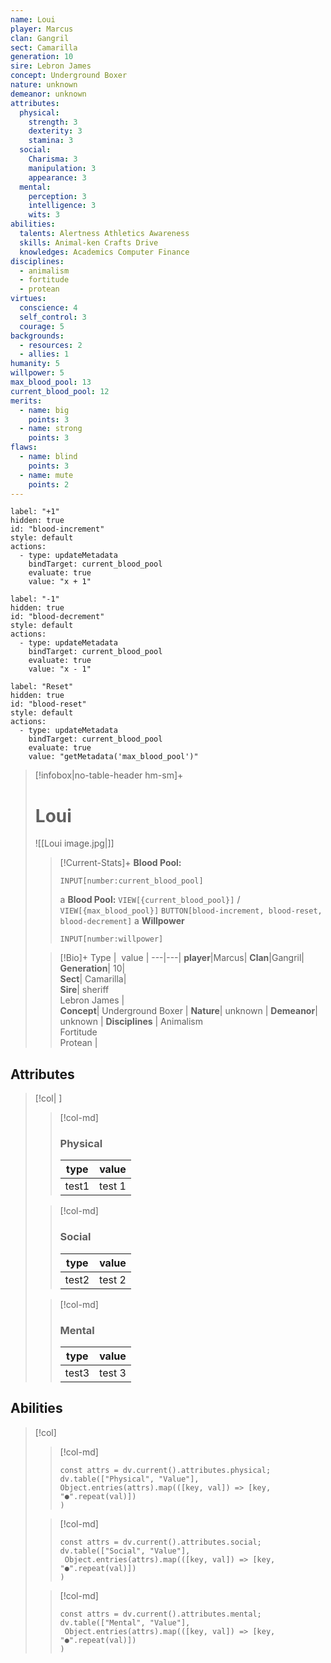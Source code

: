 ```yaml
---
name: Loui
player: Marcus
clan: Gangril
sect: Camarilla
generation: 10
sire: Lebron James
concept: Underground Boxer
nature: unknown
demeanor: unknown
attributes:
  physical:
    strength: 3
    dexterity: 3
    stamina: 3
  social:
    Charisma: 3
    manipulation: 3
    appearance: 3
  mental:
    perception: 3
    intelligence: 3
    wits: 3
abilities:
  talents: Alertness Athletics Awareness
  skills: Animal-ken Crafts Drive
  knowledges: Academics Computer Finance
disciplines:
  - animalism
  - fortitude
  - protean
virtues:
  conscience: 4
  self_control: 3
  courage: 5
backgrounds:
  - resources: 2
  - allies: 1
humanity: 5
willpower: 5
max_blood_pool: 13
current_blood_pool: 12
merits:
  - name: big
    points: 3
  - name: strong
    points: 3
flaws:
  - name: blind
    points: 3
  - name: mute
    points: 2
---
```

```meta-bind-button
label: "+1"
hidden: true
id: "blood-increment"
style: default
actions:
  - type: updateMetadata
    bindTarget: current_blood_pool
    evaluate: true
    value: "x + 1"
```

```meta-bind-button
label: "-1"
hidden: true
id: "blood-decrement"
style: default
actions:
  - type: updateMetadata
    bindTarget: current_blood_pool
    evaluate: true
    value: "x - 1"
```

```meta-bind-button
label: "Reset"
hidden: true
id: "blood-reset"
style: default
actions:
  - type: updateMetadata
    bindTarget: current_blood_pool
    evaluate: true
    value: "getMetadata('max_blood_pool')"
```

>[!infobox|no-table-header hm-sm]+  
># Loui
>![[Loui image.jpg|]]
>
>>[!Current-Stats]+
>>**Blood Pool:** 
>>```meta-bind
>>INPUT[number:current_blood_pool]
>>```
>>a
>>  **Blood Pool:** `VIEW[{current_blood_pool}]` / `VIEW[{max_blood_pool}]` `BUTTON[blood-increment, blood-reset, blood-decrement]`
>>a
>>**Willpower**  
>>```meta-bind
>>INPUT[number:willpower]
>>```
>
>>[!Bio]+
>>Type |  value |
>> ---|---|
>>**player**|Marcus|
>>**Clan**|Gangril| 
>>**Generation**| 10|  
>>**Sect**| Camarilla|  
>>**Sire**| sheriff <br>Lebron James |  
>>**Concept**| Underground Boxer  |
>>**Nature**| unknown | 
>>**Demeanor**| unknown  |
>>**Disciplines** | Animalism<br>Fortitude<br>Protean |
>


## Attributes

> [!col| ]
>> [!col-md]
>> ### Physical
>>type|value|
>> ---|---| 
>>test1|test 1|
>
>> [!col-md]
>> ### Social
>>type|value|
>> ---|---| 
>> test2|test 2|
>
>> [!col-md]
>> ### Mental
>> type|value|
>> ---|---| 
>> test3|test 3| 


## Abilities

> [!col]
>> [!col-md]
>>```dataviewjs
>>const attrs = dv.current().attributes.physical;
>>dv.table(["Physical", "Value"],
> > Object.entries(attrs).map(([key, val]) => [key, "●".repeat(val)])
>>)
>>```
>
>> [!col-md]
>>```dataviewjs
>>const attrs = dv.current().attributes.social;
>>dv.table(["Social", "Value"],
>>  Object.entries(attrs).map(([key, val]) => [key, "●".repeat(val)])
>>)
>>```
>
>> [!col-md]
>>```dataviewjs
>>const attrs = dv.current().attributes.mental;
>>dv.table(["Mental", "Value"],
>>  Object.entries(attrs).map(([key, val]) => [key, "●".repeat(val)])
>>)
>>```





